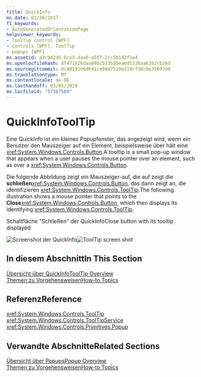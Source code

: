 ```yaml
---
title: QuickInfo
ms.date: 03/30/2017
f1_keywords:
- AutoGeneratedOrientationPage
helpviewer_keywords:
- ToolTip control [WPF]
- controls [WPF], ToolTip
- popups [WPF]
ms.assetid: a3cb42d6-6ce3-4aa0-a557-2cc5b142f1e4
ms.openlocfilehash: 8f471b26daa89bc513b36eaed5336aa6262cb26d
ms.sourcegitcommit: 0c48191d6d641ce88d7510e319cf38c0e35697d0
ms.translationtype: MT
ms.contentlocale: de-DE
ms.lasthandoff: 03/05/2019
ms.locfileid: "57367569"
---
```

# <a name="tooltip"></a><span data-ttu-id="0f353-102">QuickInfo</span><span class="sxs-lookup"><span data-stu-id="0f353-102">ToolTip</span></span>
<span data-ttu-id="0f353-103">Eine QuickInfo ist ein kleines Popupfenster, das angezeigt wird, wenn ein Benutzer den Mauszeiger auf ein Element, beispielsweise über hält eine <xref:System.Windows.Controls.Button>.</span><span class="sxs-lookup"><span data-stu-id="0f353-103">A tooltip is a small pop-up window that appears when a user pauses the mouse pointer over an element, such as over a <xref:System.Windows.Controls.Button>.</span></span>  
  
 <span data-ttu-id="0f353-104">Die folgende Abbildung zeigt ein Mauszeiger-auf, die auf zeigt die **schließen**<xref:System.Windows.Controls.Button>, das dann zeigt an, die identifizieren <xref:System.Windows.Controls.ToolTip>.</span><span class="sxs-lookup"><span data-stu-id="0f353-104">The following illustration shows a mouse pointer that points to the **Close**<xref:System.Windows.Controls.Button>, which then displays its identifying <xref:System.Windows.Controls.ToolTip>.</span></span>  
  
 <span data-ttu-id="0f353-105">Schaltfläche "Schließen" der QuickInfo</span><span class="sxs-lookup"><span data-stu-id="0f353-105">Close button with its tooltip displayed</span></span>  
  
 <span data-ttu-id="0f353-106">![Screenshot der QuickInfo](./media/ss-ctl-tooltip.png "SS_CTL_tooltip")</span><span class="sxs-lookup"><span data-stu-id="0f353-106">![ToolTip screen shot](./media/ss-ctl-tooltip.png "SS_CTL_tooltip")</span></span>  
  
## <a name="in-this-section"></a><span data-ttu-id="0f353-107">In diesem Abschnitt</span><span class="sxs-lookup"><span data-stu-id="0f353-107">In This Section</span></span>  
 [<span data-ttu-id="0f353-108">Übersicht über QuickInfo</span><span class="sxs-lookup"><span data-stu-id="0f353-108">ToolTip Overview</span></span>](tooltip-overview.md)  
  [<span data-ttu-id="0f353-109">Themen zu Vorgehensweisen</span><span class="sxs-lookup"><span data-stu-id="0f353-109">How-to Topics</span></span>](tooltip-how-to-topics.md)  
  
## <a name="reference"></a><span data-ttu-id="0f353-110">Referenz</span><span class="sxs-lookup"><span data-stu-id="0f353-110">Reference</span></span>  
 <xref:System.Windows.Controls.ToolTip>  
  <xref:System.Windows.Controls.ToolTipService>  
  <xref:System.Windows.Controls.Primitives.Popup>  
  
## <a name="related-sections"></a><span data-ttu-id="0f353-111">Verwandte Abschnitte</span><span class="sxs-lookup"><span data-stu-id="0f353-111">Related Sections</span></span>  
 [<span data-ttu-id="0f353-112">Übersicht über Popups</span><span class="sxs-lookup"><span data-stu-id="0f353-112">Popup Overview</span></span>](popup-overview.md)  
  [<span data-ttu-id="0f353-113">Themen zu Vorgehensweisen</span><span class="sxs-lookup"><span data-stu-id="0f353-113">How-to Topics</span></span>](popup-how-to-topics.md)
